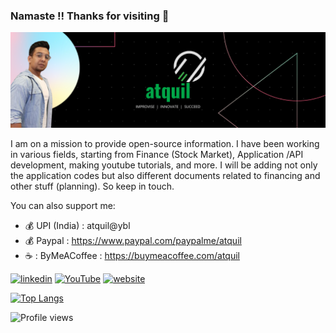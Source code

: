 
### Namaste !! Thanks for visiting  :cowboy_hat_face:
![](https://raw.githubusercontent.com/atquil/atquil/main/IMPROVISE%20%20INNOVATE%20%20SUCCEED.png)

I am on a mission to provide open-source information. I have been working in various fields, starting from Finance (Stock Market), Application /API development, making youtube tutorials, and more.
I will be adding not only the application codes but also different documents related to financing and other stuff (planning). So keep in touch. 

You can also support me: 
* :moneybag:  UPI (India) : atquil@ybl
* :moneybag: Paypal : https://www.paypal.com/paypalme/atquil
* ☕ : ByMeACoffee : https://buymeacoffee.com/atquil




[<img src='https://cdn.jsdelivr.net/npm/simple-icons@3.0.1/icons/linkedin.svg' alt='linkedin' height='30'>](https://www.linkedin.com/in/https://www.linkedin.com/in/atulyatech//)  [<img src='https://cdn.jsdelivr.net/npm/simple-icons@3.0.1/icons/youtube.svg' alt='YouTube' height='30'>](https://www.youtube.com/channel/UCcl7nrBBvf8ytJhIqWC9kOA)  [<img src='https://cdn.jsdelivr.net/npm/simple-icons@3.0.1/icons/icloud.svg' alt='website' height='30'>](atquil.com)  

[![Top Langs](https://github-readme-stats.vercel.app/api/top-langs/?username=atquil)](https://github.com/anuraghazra/github-readme-stats)



![Profile views](https://gpvc.arturio.dev/atquil)  
